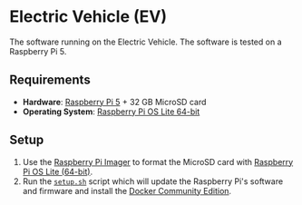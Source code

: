 # Electric Vehicle (EV)

The software running on the Electric Vehicle.
The software is tested on a Raspberry Pi 5.


## Requirements

- **Hardware**: [Raspberry Pi 5](https://www.raspberrypi.com/products/raspberry-pi-5/) + 32 GB MicroSD card
- **Operating System**: [Raspberry Pi OS Lite 64-bit](https://www.raspberrypi.com/software/)


## Setup

1. Use the [Raspberry Pi Imager](https://github.com/raspberrypi/rpi-imager) to format the MicroSD card with [Raspberry Pi OS Lite (64-bit)](https://www.raspberrypi.com/software/operating-systems/).
2. Run the [`setup.sh`](./setup.sh) script which will update the Raspberry Pi's software and firmware and install the [Docker Community Edition](https://docs.docker.com/engine/install/debian/).
